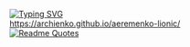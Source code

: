 [![Typing SVG](https://readme-typing-svg.herokuapp.com?color=%2336BCF7&lines=This+is+lionic+demo-site)](https://git.io/typing-svg)</br>
https://archienko.github.io/aeremenko-lionic/</br>
[![Readme Quotes](https://quotes-github-readme.vercel.app/api?type=horizontal&theme=dark)](https://github.com/piyushsuthar/github-readme-quotes)</br>
